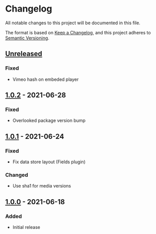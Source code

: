 # Changelog
All notable changes to this project will be documented in this file.

The format is based on [Keep a Changelog](https://keepachangelog.com/en/1.0.0/),
and this project adheres to [Semantic Versioning](https://semver.org/spec/v2.0.0.html).

## [Unreleased]
### Fixed
- Vimeo hash on embeded player

## [1.0.2] - 2021-06-28
### Fixed
- Overlooked package version bump

## [1.0.1] - 2021-06-24
### Fixed
- Fix data store layout (Fields plugin)

### Changed
- Use sha1 for media versions

## [1.0.0] - 2021-06-18
### Added
- Initial release

[Unreleased]: https://github.com/piotr-cz/joomla-customfields-vimeo/compare/v1.0.2...HEAD
[1.0.2]: https://github.com/piotr-cz/joomla-customfields-vimeo/compare/v1.0.1...v1.0.2
[1.0.1]: https://github.com/piotr-cz/joomla-customfields-vimeo/compare/v1.0.0...v1.0.1
[1.0.0]: https://github.com/piotr-cz/joomla-customfields-vimeo/releases/tag/v1.0.0

